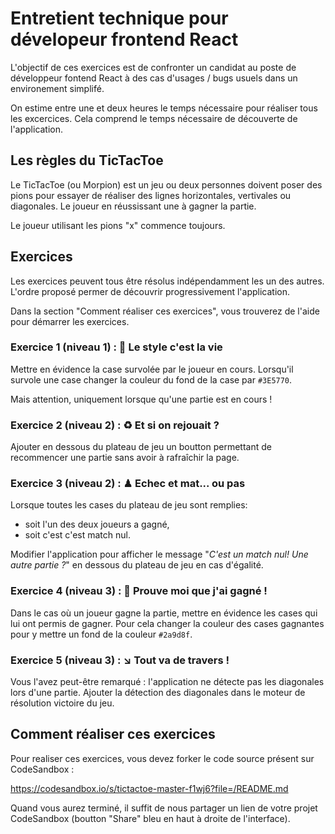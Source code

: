 # Entretient technique pour dévelopeur frontend React

L'objectif de ces exercices est de confronter un candidat au poste de développeur fontend React à des cas d'usages / bugs usuels dans un environement simplifé.

On estime entre une et deux heures le temps nécessaire pour réaliser tous les excercices. Cela comprend le temps nécessaire de découverte de l'application.

## Les règles du TicTacToe

Le TicTacToe (ou Morpion) est un jeu ou deux personnes doivent poser des pions pour essayer de réaliser des lignes horizontales, vertivales ou diagonales. Le joueur en réussissant une à gagner la partie.

Le joueur utilisant les pions "x" commence toujours.

## Exercices

Les exercices peuvent tous être résolus indépendamment les un des autres. L'ordre proposé permer de découvrir progressivement l'application.

Dans la section "Comment réaliser ces exercices", vous trouverez de l'aide pour démarrer les exercices.

### Exercice 1 (niveau 1) : 🎨 Le style c'est la vie

Mettre en évidence la case survolée par le joueur en cours. Lorsqu'il survole une case changer la couleur du fond de la case par `#3E5770`.

Mais attention, uniquement lorsque qu'une partie est en cours !

### Exercice 2 (niveau 2) : ♻ Et si on rejouait ?

Ajouter en dessous du plateau de jeu un boutton permettant de recommencer une partie sans avoir à rafraîchir la page.

### Exercice 3 (niveau 2) : ♟ Echec et mat... ou pas

Lorsque toutes les cases du plateau de jeu sont remplies:

- soit l'un des deux joueurs a gagné,
- soit c'est c'est match nul.

Modifier l'application pour afficher le message "_C'est un match nul! Une autre partie ?_" en dessous du plateau de jeu en cas d'égalité.

### Exercice 4 (niveau 3) : 🔎 Prouve moi que j'ai gagné !

Dans le cas où un joueur gagne la partie, mettre en évidence les cases qui lui ont permis de gagner. Pour cela changer la couleur des cases gagnantes pour y mettre un fond de la couleur `#2a9d8f`.

### Exercice 5 (niveau 3) : ↘ Tout va de travers !

Vous l'avez peut-être remarqué : l'application ne détecte pas les diagonales lors d'une partie. Ajouter la détection des diagonales dans le moteur de résolution victoire du jeu.

## Comment réaliser ces exercices

Pour realiser ces exercices, vous devez forker le code source présent sur CodeSandbox :

https://codesandbox.io/s/tictactoe-master-f1wj6?file=/README.md

Quand vous aurez terminé, il suffit de nous partager un lien de votre projet CodeSandbox (boutton "Share" bleu en haut à droite de l'interface).
